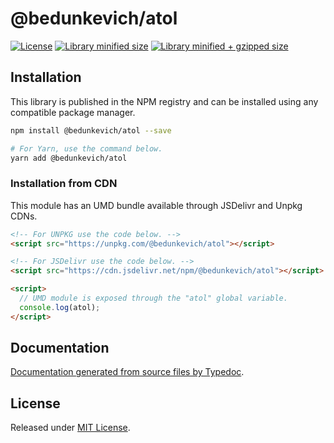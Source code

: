 # @bedunkevich/atol

[![License](https://badgen.net/github/license/Bedunkevich/atol)](./LICENSE)
[![Library minified size](https://badgen.net/bundlephobia/min/atol)](https://bundlephobia.com/result?p=@bedunkevich/atol)
[![Library minified + gzipped size](https://badgen.net/bundlephobia/minzip/atol)](https://bundlephobia.com/result?p=@bedunkevich/atol)

## Installation

This library is published in the NPM registry and can be installed using any compatible package manager.

```sh
npm install @bedunkevich/atol --save

# For Yarn, use the command below.
yarn add @bedunkevich/atol
```

### Installation from CDN

This module has an UMD bundle available through JSDelivr and Unpkg CDNs.

```html
<!-- For UNPKG use the code below. -->
<script src="https://unpkg.com/@bedunkevich/atol"></script>

<!-- For JSDelivr use the code below. -->
<script src="https://cdn.jsdelivr.net/npm/@bedunkevich/atol"></script>

<script>
  // UMD module is exposed through the "atol" global variable.
  console.log(atol);
</script>
```

## Documentation

[Documentation generated from source files by Typedoc](./docs/README.md).

## License

Released under [MIT License](./LICENSE).
